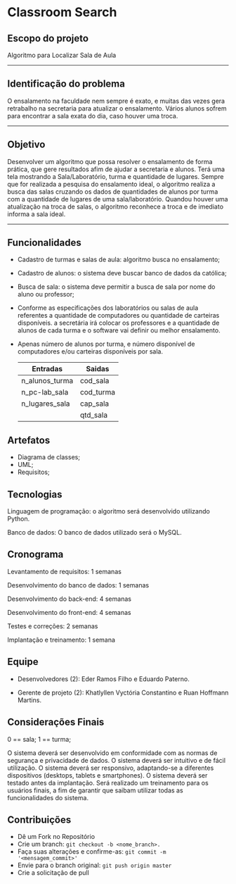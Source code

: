 # Classroom Search

## Escopo do projeto

 Algoritmo para Localizar Sala de Aula

---

## Identificação do problema

O ensalamento na faculdade nem sempre é exato, e muitas das vezes gera retrabalho na secretaria para atualizar o ensalamento. Vários alunos sofrem para encontrar a sala exata do dia, caso houver uma troca.

---

## Objetivo

Desenvolver um algoritmo que possa resolver o ensalamento de forma prática, que gere resultados afim de ajudar a secretaria e alunos.
Terá uma tela mostrando a Sala/Laboratório, turma e quantidade de lugares. Sempre que for realizada a pesquisa do ensalamento ideal, o algoritmo realiza a busca das salas cruzando os dados de quantidades de alunos por turma com a quantidade de lugares de uma sala/laboratório. Quandou houver uma atualização na troca de salas, o algoritmo reconhece a troca e de imediato informa a sala ideal.


---

## Funcionalidades

- Cadastro de turmas e salas de aula: algoritmo busca no ensalamento;
- Cadastro de alunos: o sistema deve buscar banco de dados da católica;
- Busca de sala: o sistema deve permitir a busca de sala por nome do aluno ou professor;
- Conforme as especificações dos laboratórios ou salas de aula referentes a quantidade de computadores ou quantidade de carteiras disponíveis. a secretária irá colocar os professores e a quantidade de alunos de cada turma e o software vai definir ou melhor ensalamento.
- Apenas número de alunos por turma, e número disponível de computadores e/ou carteiras disponíveis por sala.
    
  |Entradas | Saidas |
  |---|---|
  | n_alunos_turma | cod_sala  |
  | n_pc-lab_sala  | cod_turma |
  | n_lugares_sala | cap_sala  |
  |                | qtd_sala |

## Artefatos

- Diagrama de classes;
- UML;
- Requisitos;

## Tecnologias

Linguagem de programação: o algoritmo será desenvolvido utilizando Python. 

Banco de dados: O banco de dados utilizado será o MySQL.

## Cronograma

Levantamento de requisitos: 1 semanas 

Desenvolvimento do banco de dados: 1 semanas 

Desenvolvimento do back-end: 4 semanas 

Desenvolvimento do front-end: 4 semanas 

Testes e correções: 2 semanas 

Implantação e treinamento: 1 semana 

## Equipe

- Desenvolvedores (2): Eder Ramos Filho e  Eduardo Paterno.

- Gerente de projeto (2): Khatlyllen Vyctória Constantino e Ruan Hoffmann Martins.


## Considerações Finais

0 == sala;
1 == turma;

O sistema deverá ser desenvolvido em conformidade com as normas de segurança e privacidade de dados.
O sistema deverá ser intuitivo e de fácil utilização.
O sistema deverá ser responsivo, adaptando-se a diferentes dispositivos (desktops, tablets e smartphones).
O sistema deverá ser testado antes da implantação.
Será realizado um treinamento para os usuários finais, a fim de garantir que saibam utilizar todas as funcionalidades do sistema.

## Contribuições

- Dê um Fork no Repositório
- Crie um branch: ```git checkout -b <nome_branch>.```
- Faça suas alterações e confirme-as: ```git commit -m '<mensagem_commit>'```
- Envie para o branch original: ```git push origin master```
- Crie a solicitação de pull
